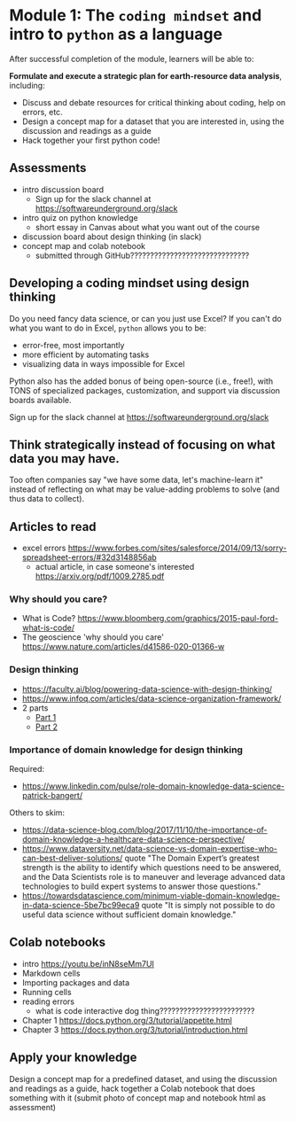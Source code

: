 # Module 1: The `coding mindset` and intro to `python` as a language



After successful completion of the module, learners will be able to:

**Formulate and execute a strategic plan for earth-resource data analysis**, including:
- Discuss and debate resources for critical thinking about coding, help on errors, etc.
- Design a concept map for a dataset that you are interested in, using the discussion and readings as a guide
- Hack together your first python code!

## Assessments
- intro discussion board
  - Sign up for the slack channel at https://softwareunderground.org/slack
- intro quiz on python knowledge
  - short essay in Canvas about what you want out of the course
- discussion board about design thinking (in slack)
- concept map and colab notebook
  - submitted through GitHub??????????????????????????????

## Developing a coding mindset using design thinking

Do you need fancy data science, or can you just use Excel? If you can't do what you want to do in Excel, `python` allows you to be:
- error-free, most importantly
- more efficient by automating tasks
- visualizing data in ways impossible for Excel

Python also has the added bonus of being open-source (i.e., free!), with TONS of specialized packages, customization, and support via discussion boards available.

Sign up for the slack channel at https://softwareunderground.org/slack

## Think strategically instead of focusing on what data you may have.
Too often companies say "we have some data, let's machine-learn it" instead of reflecting on what may be value-adding problems to solve (and thus data to collect).

## Articles to read
- excel errors https://www.forbes.com/sites/salesforce/2014/09/13/sorry-spreadsheet-errors/#32d3148856ab
  - actual article, in case someone's interested https://arxiv.org/pdf/1009.2785.pdf

### Why should you care?
- What is Code? https://www.bloomberg.com/graphics/2015-paul-ford-what-is-code/
- The geoscience 'why should you care' https://www.nature.com/articles/d41586-020-01366-w

### Design thinking
- https://faculty.ai/blog/powering-data-science-with-design-thinking/
- https://www.infoq.com/articles/data-science-organization-framework/
- 2 parts
  - [Part 1](https://www.linkedin.com/pulse/design-thinking-mindset-data-scientist-part-1-michael-taylor/)
  - [Part 2](https://www.linkedin.com/pulse/design-thinking-mindset-data-scientist-part-2-michael-taylor/)

### Importance of domain knowledge for design thinking
Required:
- https://www.linkedin.com/pulse/role-domain-knowledge-data-science-patrick-bangert/

Others to skim:
- https://data-science-blog.com/blog/2017/11/10/the-importance-of-domain-knowledge-a-healthcare-data-science-perspective/
- https://www.dataversity.net/data-science-vs-domain-expertise-who-can-best-deliver-solutions/ quote "The Domain Expert’s greatest strength is the ability to identify which questions need to be answered, and the Data Scientists role is to maneuver and leverage advanced data technologies to build expert systems to answer those questions."
- https://towardsdatascience.com/minimum-viable-domain-knowledge-in-data-science-5be7bc99eca9 quote "It is simply not possible to do useful data science without sufficient domain knowledge."

## Colab notebooks
- intro https://youtu.be/inN8seMm7UI
- Markdown cells
- Importing packages and data
- Running cells
- reading errors
  - what is code interactive dog thing????????????????????????
- Chapter 1 https://docs.python.org/3/tutorial/appetite.html
- Chapter 3 https://docs.python.org/3/tutorial/introduction.html

## Apply your knowledge
Design a concept map for a predefined dataset, and using the discussion and readings as a guide, hack together a Colab notebook that does something with it (submit photo of concept map and notebook html as assessment)
